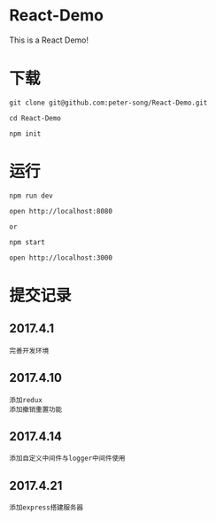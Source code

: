 # React-Demo
This is a React Demo!

# 下载

````
git clone git@github.com:peter-song/React-Demo.git

cd React-Demo

npm init
````

# 运行

````
npm run dev

open http://localhost:8080

or

npm start

open http://localhost:3000
````

# 提交记录

## 2017.4.1

```
完善开发环境
```

## 2017.4.10

```
添加redux
添加撤销重置功能
```

## 2017.4.14

```
添加自定义中间件与logger中间件使用
```

## 2017.4.21

```
添加express搭建服务器
```